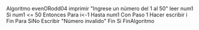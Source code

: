 Algoritmo evenORodd04
	imprimir "Ingrese un número del 1 al 50"
	leer num1
	Si num1 <= 50  Entonces
		Para i<-1 Hasta  num1 Con Paso 1 Hacer
			escribir i 
		Fin Para
	SiNo
		Escribir "Número invalido"
	Fin Si
FinAlgoritmo
